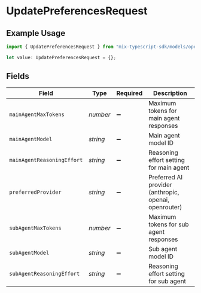 # UpdatePreferencesRequest

## Example Usage

```typescript
import { UpdatePreferencesRequest } from "mix-typescript-sdk/models/operations";

let value: UpdatePreferencesRequest = {};
```

## Fields

| Field                                                 | Type                                                  | Required                                              | Description                                           |
| ----------------------------------------------------- | ----------------------------------------------------- | ----------------------------------------------------- | ----------------------------------------------------- |
| `mainAgentMaxTokens`                                  | *number*                                              | :heavy_minus_sign:                                    | Maximum tokens for main agent responses               |
| `mainAgentModel`                                      | *string*                                              | :heavy_minus_sign:                                    | Main agent model ID                                   |
| `mainAgentReasoningEffort`                            | *string*                                              | :heavy_minus_sign:                                    | Reasoning effort setting for main agent               |
| `preferredProvider`                                   | *string*                                              | :heavy_minus_sign:                                    | Preferred AI provider (anthropic, openai, openrouter) |
| `subAgentMaxTokens`                                   | *number*                                              | :heavy_minus_sign:                                    | Maximum tokens for sub agent responses                |
| `subAgentModel`                                       | *string*                                              | :heavy_minus_sign:                                    | Sub agent model ID                                    |
| `subAgentReasoningEffort`                             | *string*                                              | :heavy_minus_sign:                                    | Reasoning effort setting for sub agent                |
